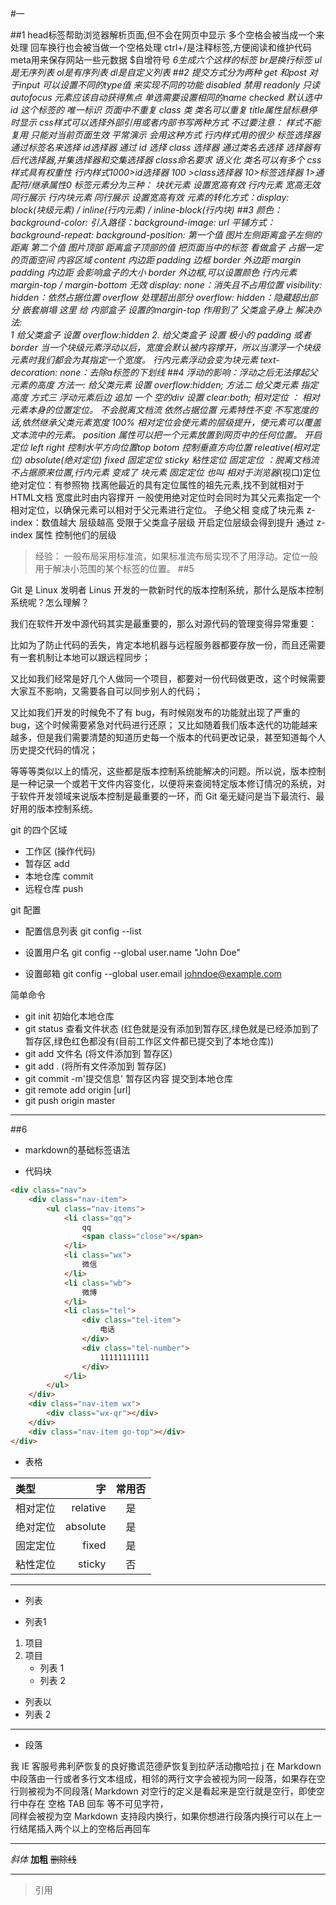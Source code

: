 #一

##1
head标签帮助浏览器解析页面,但不会在网页中显示
多个空格会被当成一个来处理
回车换行也会被当做一个空格处理
ctrl+/是注释标签,方便阅读和维护代码
meta用来保存网站一些元数据
$自增符号
*6生成六个这样的标签
br是换行标签
ul是无序列表
ol是有序列表
dl是自定义列表
##2
提交方式分为两种 get 和post
对于input  可以设置不同的type值 来实现不同的功能
disabled 禁用
readonly 只读
autofocus 元素应该自动获得焦点
单选需要设置相同的name
checked 默认选中
id 这个标签的 唯一标识  页面中不重复
class 类  类名可以重复
title属性鼠标悬停时显示
css样式可以选择外部引用或者内部书写两种方式
不过要注意：
样式不能复用
只能对当前页面生效
平常演示 会用这种方式
行内样式用的很少
标签选择器  通过标签名来选择 
id选择器  通过 id 选择
class 选择器  通过类名去选择
选择器有后代选择器,并集选择器和交集选择器
class命名要求  语义化  类名可以有多个
css样式具有权重性
行内样式1000>id选择器 100 >class选择器 10>标签选择器 1>通配符/继承属性0
标签元素分为三种：
块状元素 设置宽高有效
行内元素 宽高无效 同行展示
行内块元素 同行展示 设置宽高有效
元素的转化方式：display: block(块级元素) / inline(行内元素) / inline-block(行内块)
##3
颜色：background-color:
引入路径：background-image: url
平铺方式：background-repeat:
background-position: 
第一个值 图片左侧距离盒子左侧的距离
第二个值 图片顶部 距离盒子顶部的值
把页面当中的标签 看做盒子 占据一定的页面空间
内容区域  content 
    内边距    padding 
    边框      border 
    外边距     margin
padding  内边距 会影响盒子的大小
border 外边框,可以设置颜色
行内元素  margin-top / margin-bottom 无效
display: none：消失且不占用位置
visibility: hidden：依然占据位置
overflow 处理超出部分
overflow: hidden：隐藏超出部分
嵌套崩塌
这里 给 内部盒子 设置的margin-top  作用到了 父类盒子身上
解决办法:  
1 给父类盒子 设置 overflow:hidden
2. 给父类盒子 设置 极小的 padding  或者border
当一个块级元素浮动以后，宽度会默认被内容撑开，所以当漂浮一个块级元素时我们都会为其指定一个宽度。
行内元素浮动会变为块元素
text-decoration: none：去除a标签的下划线
##4
浮动的影响：浮动之后无法撑起父元素的高度
方法一:  给父类元素   设置 overflow:hidden; 
方法二   给父类元素 指定高度
 方式三 浮动元素后边 追加 一个 空的div 设置 clear:both;
 相对定位 ：
 相对元素本身的位置定位。
 不会脱离文档流  依然占据位置 
 元素特性不变  不写宽度的话,依然继承父类元素宽度 100%
 相对定位会使元素的层级提升，使元素可以覆盖文本流中的元素。
 position 属性可以把一个元素放置到网页中的任何位置。
 开启定位 left right  控制水平方向位置top botom  控制垂直方向位置 
        releative(相对定位)
        absolute(绝对定位)
        fixed 固定定位
        sticky  粘性定位 
固定定位 ：脱离文档流 不占据原来位置,行内元素 变成了 块元素
固定定位  也叫 相对于浏览器*(视口)定位 
绝对定位：有参照物
找离他最近的具有定位属性的祖先元素,找不到就相对于HTML文档
宽度此时由内容撑开
一般使用绝对定位时会同时为其父元素指定一个相对定位，以确保元素可以相对于父元素进行定位。
子绝父相
变成了块元素
z-index：数值越大 层级越高 受限于父类盒子层级
开启定位层级会得到提升
通过 z-index  属性 控制他们的层级
> 经验： 一般布局采用标准流，如果标准流布局实现不了用浮动。定位一般用于解决小范围的某个标签的位置。
##5

Git 是 Linux 发明者 Linus 开发的一款新时代的版本控制系统，那什么是版本控制系统呢？怎么理解？

我们在软件开发中源代码其实是最重要的，那么对源代码的管理变得异常重要：

比如为了防止代码的丢失，肯定本地机器与远程服务器都要存放一份，而且还需要有一套机制让本地可以跟远程同步；

又比如我们经常是好几个人做同一个项目，都要对一份代码做更改，这个时候需要大家互不影响，又需要各自可以同步别人的代码；

又比如我们开发的时候免不了有 bug，有时候刚发布的功能就出现了严重的 bug，这个时候需要紧急对代码进行还原；
又比如随着我们版本迭代的功能越来越多，但是我们需要清楚的知道历史每一个版本的代码更改记录，甚至知道每个人历史提交代码的情况；

等等等类似以上的情况，这些都是版本控制系统能解决的问题。所以说，版本控制是一种记录一个或若干文件内容变化，以便将来查阅特定版本修订情况的系统，对于软件开发领域来说版本控制是最重要的一环，而 Git 毫无疑问是当下最流行、最好用的版本控制系统。

git 的四个区域

-   工作区 (操作代码)
-   暂存区 add
-   本地仓库 commit
-   远程仓库 push

git 配置

-   配置信息列表
    git config --list

-   设置用户名
    git config --global user.name "John Doe"

-   设置邮箱
    git config --global user.email johndoe@example.com

简单命令

-   git init 初始化本地仓库
-   git status 查看文件状态 (红色就是没有添加到暂存区,绿色就是已经添加到了暂存区,绿色红色都没有(目前工作区文件都已提交到了本地仓库))
-   git add 文件名 (将文件添加到 暂存区)
-   git add . (将所有文件添加到 暂存区)
-   git commit -m'提交信息' 暂存区内容 提交到本地仓库
-   git remote add origin [url]
-   git push origin master

- - -


##6

- markdown的基础标签语法

- 代码块
```html
<div class="nav">
	<div class="nav-item">
		<ul class="nav-items">
			<li class="qq">
				qq
				<span class="close"></span>
			</li>
			<li class="wx">
				微信
			</li>
			<li class="wb">
				微博
			</li>
			<li class="tel">
				<div class="tel-item">
				    电话
				</div>
				<div class="tel-number">
					11111111111
				</div>
			</li>
		</ul>
	</div>
	<div class="nav-item wx">
		<div class="wx-qr"></div>
	</div>
	<div class="nav-item go-top"></div>
</div>
```

- 表格

| 类型    |      字 |常用否|
|:--------|--------:|:---:|
| 相对定位 | relative | 是 |
| 绝对定位 | absolute | 是 |
| 固定定位 |  fixed   | 是 |
| 粘性定位 |  sticky  | 否 |

---

-   列表

*   列表1

1. 项目
2. 项目
    - 列表 1
    - 列表 2

-   列表以
-   列表 2

---
- 段落

我 IE 客服号弗利萨恢复的良好撒谎范德萨恢复到拉萨活动撒哈拉 j 在 Markdown 中段落由一行或者多行文本组成，相邻的两行文字会被视为同一段落，如果存在空行则被视为不同段落( Markdown 对空行的定义是看起来是空行就是空行，即使空行中存在 空格 TAB 回车 等不可见字符，  
同样会被视为空 Markdown 支持段内换行，如果你想进行段落内换行可以在上一行结尾插入两个以上的空格后再回车

---

_斜体_
**加粗**
~~删除线~~

---

> 引用
